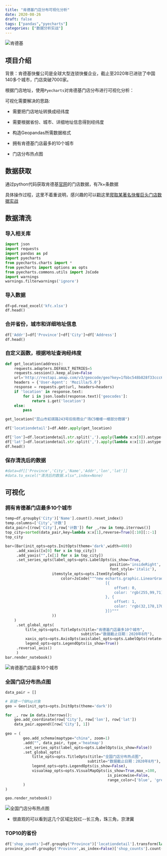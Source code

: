 ```yaml
---
title: "肯德基门店分布可视化分析"
date: 2020-08-26
draft: false
tags: ["pandas","pyecharts"]
categories: ["数据分析实战"]
---
```


![肯德基](/images/202008/kfc.png)

## 项目介绍

背景：肯德基快餐公司是全球大型连锁快餐企业，截止至2020年已进驻了中国140多个城市，门店突破7000家。

根据门店地址，使用`Pyecharts`对肯德基门店分布进行可视化分析：

可视化需要解决的思路:

* 需要把门店地址转换成经纬度

* 需要根据省份、城市、详细地址信息得到经纬度

* 构造Geopandas所需数据格式

* 拥有肯德基门店最多的10个城市

* 门店分布热点图

## 数据获取

通过python代码获取肯德基[官网](http://www.kfc.com.cn/kfccda/storelist/index.aspx)的门店数据，有7k+条数据

具体操作过程，这里不着重说明，感兴趣的可以戳这里[爬取某著名快餐巨头门店数据实战](https://hank-leo.github.io/post/spider/爬取某著名快餐巨头门店数据实战/)

## 数据清洗

### 导入相关库

```python
import json
import requests
import pandas as pd
import pyecharts
from pyecharts.charts import *
from pyecharts import options as opts
from pyecharts.commons.utils import JsCode
import warnings
warnings.filterwarnings('ignore')
```

### 导入数据

```python
df=pd.read_excel('kfc.xlsx')
df.head()
```

### 合并省份，城市和详细地址信息

```python
df['Addr']=df['Province']+df['City']+df['Address']
df.head()
```


### 自定义函数，根据地址查询经纬度


```python
def get_location(address):
    requests.adapters.DEFAULT_RETRIES=5
    requests.session().keep_alive=False
    url='http://restapi.amap.com/v3/geocode/geo?key=1fbbc548b828f33ccc64f4613ae52497&s=rsv3&city=35&address={}'.format(address)
    headers = {'User-Agent': 'Mozilla/5.0'}
    response = requests.get(url, headers=headers)
    if 'location' in response.text:
        for i in json.loads(response.text)['geocodes']:
            return i.get('location')
    else:
        pass
```

```python
get_location("昆山市虹祺路243号后街商业广场C5幢楼一楼部分商铺")
```

```python
df['locationdetail']=df.Addr.apply(get_location)
```


```python
df['lon']=df.locationdetail.str.split(',').apply(lambda x:x[0]).astype(float)##经度
df['lat']=df.locationdetail.str.split(',').apply(lambda x:x[1]).astype(float)#纬度
df.head()
```

### 保存清洗后的数据


```python
#data=df[['Province','City','Name','Addr','lon','lat']]
#data.to_excel("清洗后的数据.xlsx",index=None)
```

## 可视化

### 拥有肯德基门店最多10个城市


```python
temp=df.groupby('City')['Name'].count().reset_index()
temp.columns=['City','计数']
data_pair=[(row['City'],row['计数']) for _,row in temp.iterrows()]
top_city=sorted(data_pair,key=lambda x:x[1],reverse=True)[:10][::-1]
top_city
```


```python
bar=(Bar(init_opts=opts.InitOpts(theme='dark',width=400))
     .add_xaxis([x[0] for x in top_city])
     .add_yaxis("",[x[1] for x in top_city])
     .set_series_opts(label_opts=opts.LabelOpts(is_show=True,
                                               position='insideRight',
                                               font_style='italic'),
                     itemstyle_opts=opts.ItemStyleOpts(
                         color=JsCode("""new echarts.graphic.LinearGradient(1, 0, 0, 0, 
                                             [{
                                                 offset: 0,
                                                 color: 'rgb(255,99,71)'
                                             }, {
                                                 offset: 1,
                                                 color: 'rgb(32,178,170)'
                                             }])"""
                     ))
    )
     .set_global_opts(
         title_opts=opts.TitleOpts(title="肯德基门店最多10个城市",
                                  subtitle="数据截止日期：2020年8月"),
         xaxis_opts=opts.AxisOpts(axislabel_opts=opts.LabelOpts(rotate=45)),
         legend_opts=opts.LegendOpts(is_show=True))
     .reversal_axis()
     )
bar.render_notebook()
```
![肯德基门店最多10个城市](/images/202008/肯德基门店最多10个城市.png)

### 全国门店分布热点图

```python
data_pair = []

# 新建一个BMap对象
geo = Geo(init_opts=opts.InitOpts(theme='dark'))

for _, row in data.iterrows():
    geo.add_coordinate(row['City'], row['lon'], row['lat'])
    data_pair.append([row['City'], 1])
    
geo = (
        geo.add_schema(maptype="china", zoom=1)
        .add("", data_pair, type_='heatmap')
        .set_series_opts(label_opts=opts.LabelOpts(is_show=False))
        .set_global_opts(
            title_opts=opts.TitleOpts(title="全国门店分布热点图",
                                     subtitle="数据截止日期：2020年8月"),
            legend_opts=opts.LegendOpts(is_show=False),
            visualmap_opts=opts.VisualMapOpts(is_show=True,max_=100, 
                                              is_piecewise=False, 
                                              range_color=['blue', 'green', 'yellow', 'red'])
        )
)

geo.render_notebook()
```
![全国门店分布热点图](/images/202008/全国门店分布热点图.png)

- 很直观的可以看到这几个区域比较红--长三角，珠三角，京津冀

### TOP10的省份
```python
df['shop_counts']=df.groupby("Province")['locationdetail'].transform(lambda x: x.count())
province_pc=df.groupby('Province',as_index=False)['shop_counts'].count().sort_values(by='shop_counts',ascending=False)
```
